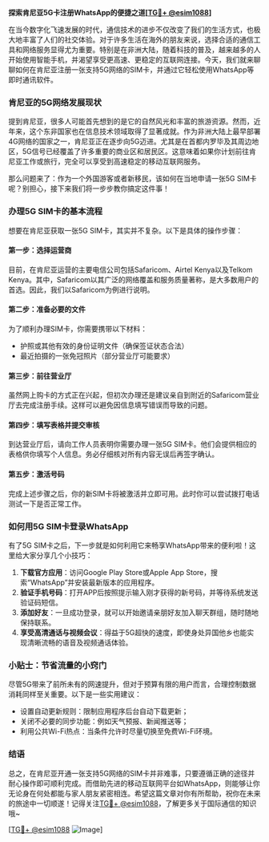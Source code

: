 **探索肯尼亚5G卡注册WhatsApp的便捷之道[[TG💪+ @esim1088](https://t.me/s/esim1088)]**

在当今数字化飞速发展的时代，通信技术的进步不仅改变了我们的生活方式，也极大地丰富了人们的社交体验。对于许多生活在海外的朋友来说，选择合适的通信工具和网络服务显得尤为重要。特别是在非洲大陆，随着科技的普及，越来越多的人开始使用智能手机，并渴望享受更高速、更稳定的互联网连接。今天，我们就来聊聊如何在肯尼亚注册一张支持5G网络的SIM卡，并通过它轻松使用WhatsApp等即时通讯软件。

### 肯尼亚的5G网络发展现状

提到肯尼亚，很多人可能首先想到的是它的自然风光和丰富的旅游资源。然而，近年来，这个东非国家也在信息技术领域取得了显著成就。作为非洲大陆上最早部署4G网络的国家之一，肯尼亚正在逐步向5G迈进。尤其是在首都内罗毕及其周边地区，5G信号已经覆盖了许多重要的商业区和居民区。这意味着如果你计划前往肯尼亚工作或旅行，完全可以享受到高速稳定的移动互联网服务。

那么问题来了：作为一个外国游客或者新移民，该如何在当地申请一张5G SIM卡呢？别担心，接下来我们将一步步教你搞定这件事！

### 办理5G SIM卡的基本流程

想要在肯尼亚获取一张5G SIM卡，其实并不复杂。以下是具体的操作步骤：

#### 第一步：选择运营商
目前，在肯尼亚运营的主要电信公司包括Safaricom、Airtel Kenya以及Telkom Kenya。其中，Safaricom以其广泛的网络覆盖和服务质量著称，是大多数用户的首选。因此，我们以Safaricom为例进行说明。

#### 第二步：准备必要的文件
为了顺利办理SIM卡，你需要携带以下材料：
- 护照或其他有效的身份证明文件（确保签证状态合法）
- 最近拍摄的一张免冠照片（部分营业厅可能要求）

#### 第三步：前往营业厅
虽然网上购卡的方式正在兴起，但初次办理还是建议亲自到附近的Safaricom营业厅去完成注册手续。这样可以避免因信息填写错误而导致的问题。

#### 第四步：填写表格并提交审核
到达营业厅后，请向工作人员表明你需要办理一张5G SIM卡。他们会提供相应的表格供你填写个人信息。务必仔细核对所有内容无误后再签字确认。

#### 第五步：激活号码
完成上述步骤之后，你的新SIM卡将被激活并立即可用。此时你可以尝试拨打电话测试一下是否正常工作。

### 如何用5G SIM卡登录WhatsApp

有了5G SIM卡之后，下一步就是如何利用它来畅享WhatsApp带来的便利啦！这里给大家分享几个小技巧：

1. **下载官方应用**：访问Google Play Store或Apple App Store，搜索“WhatsApp”并安装最新版本的应用程序。
2. **验证手机号码**：打开APP后按照提示输入刚才获得的新号码，并等待系统发送验证码短信。
3. **添加好友**：一旦成功登录，就可以开始邀请亲朋好友加入聊天群组，随时随地保持联系。
4. **享受高清通话与视频会议**：得益于5G超快的速度，即使身处异国他乡也能实现清晰流畅的语音及视频通话体验。

### 小贴士：节省流量的小窍门

尽管5G带来了前所未有的网速提升，但对于预算有限的用户而言，合理控制数据消耗同样至关重要。以下是一些实用建议：
- 设置自动更新规则：限制应用程序后台自动下载更新；
- 关闭不必要的同步功能：例如天气预报、新闻推送等；
- 利用公共Wi-Fi热点：当条件允许时尽量切换至免费Wi-Fi环境。

### 结语

总之，在肯尼亚开通一张支持5G网络的SIM卡并非难事，只要遵循正确的途径并耐心操作即可顺利完成。而借助先进的移动互联网平台如WhatsApp，则能够让你无论身在何处都能与家人朋友紧密相连。希望这篇文章对你有所帮助，祝你在未来的旅途中一切顺遂！记得关注[TG💪+ @esim1088](https://t.me/s/esim1088)，了解更多关于国际通信的知识哦~

[[TG💪+ @esim1088](https://t.me/s/esim1088) ![Image](https://i.postimg.cc/4NQfJmqS/Snipaste-2025-05-13-00-14-12.png)]
